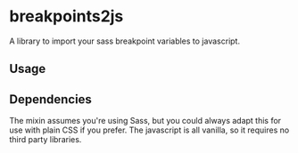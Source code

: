 # breakpoints2js
A library to import your sass breakpoint variables to javascript.

## Usage

## Dependencies
The mixin assumes you're using Sass, but you could always adapt this for use with plain CSS if you prefer. The javascript is all vanilla, so it requires no third party libraries.